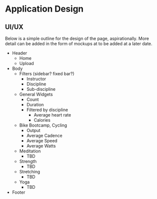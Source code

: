 # Application Design

## UI/UX

Below is a simple outline for the design of the page, aspirationally. More detail can be added in the form of mockups at
to be added at a later date.

- Header
  - Home
  - Upload
- Body
  - Filters (sidebar? fixed bar?)
    - Instructor
    - Discipline
    - Sub-discipline
  - General Widgets
    - Count
    - Duration
    - Filtered by discipline
      - Average heart rate
      - Calories
  - Bike Bootcamp, Cycling
    - Output
    - Average Cadence
    - Average Speed
    - Average Watts
  - Meditation
    - TBD
  - Strength
    - TBD
  - Stretching
    - TBD
  - Yoga
    - TBD
- Footer
